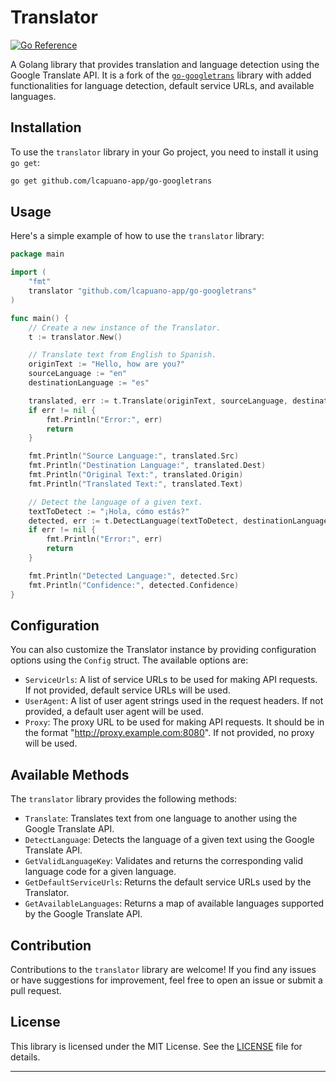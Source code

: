 # Translator

[![Go Reference](https://pkg.go.dev/badge/github.com/lcapuano-app/translator.svg)](https://github.com/lcapuano-app/go-googletrans)

A Golang library that provides translation and language detection using the Google Translate API. It is a fork of the [`go-googletrans`](https://github.com/Conight/go-googletrans) library with added functionalities for language detection, default service URLs, and available languages.

## Installation

To use the `translator` library in your Go project, you need to install it using `go get`:

```bash
go get github.com/lcapuano-app/go-googletrans
```

## Usage

Here's a simple example of how to use the `translator` library:

```go
package main

import (
	"fmt"
	translator "github.com/lcapuano-app/go-googletrans"
)

func main() {
	// Create a new instance of the Translator.
	t := translator.New()

	// Translate text from English to Spanish.
	originText := "Hello, how are you?"
	sourceLanguage := "en"
	destinationLanguage := "es"

	translated, err := t.Translate(originText, sourceLanguage, destinationLanguage)
	if err != nil {
		fmt.Println("Error:", err)
		return
	}

	fmt.Println("Source Language:", translated.Src)
	fmt.Println("Destination Language:", translated.Dest)
	fmt.Println("Original Text:", translated.Origin)
	fmt.Println("Translated Text:", translated.Text)

	// Detect the language of a given text.
	textToDetect := "¡Hola, cómo estás?"
	detected, err := t.DetectLanguage(textToDetect, destinationLanguage)
	if err != nil {
		fmt.Println("Error:", err)
		return
	}

	fmt.Println("Detected Language:", detected.Src)
	fmt.Println("Confidence:", detected.Confidence)
}
```

## Configuration

You can also customize the Translator instance by providing configuration options using the `Config` struct. The available options are:

- `ServiceUrls`: A list of service URLs to be used for making API requests. If not provided, default service URLs will be used.
- `UserAgent`: A list of user agent strings used in the request headers. If not provided, a default user agent will be used.
- `Proxy`: The proxy URL to be used for making API requests. It should be in the format "http://proxy.example.com:8080". If not provided, no proxy will be used.

## Available Methods

The `translator` library provides the following methods:

- `Translate`: Translates text from one language to another using the Google Translate API.
- `DetectLanguage`: Detects the language of a given text using the Google Translate API.
- `GetValidLanguageKey`: Validates and returns the corresponding valid language code for a given language.
- `GetDefaultServiceUrls`: Returns the default service URLs used by the Translator.
- `GetAvailableLanguages`: Returns a map of available languages supported by the Google Translate API.

## Contribution

Contributions to the `translator` library are welcome! If you find any issues or have suggestions for improvement, feel free to open an issue or submit a pull request.

## License

This library is licensed under the MIT License. See the [LICENSE](LICENSE) file for details.

---